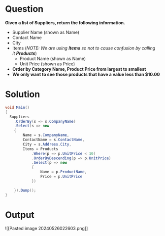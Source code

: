 ```table-of-contents
```
# Question
**Given a list of Suppliers, return the following information.**

- Supplier Name (shown as Name)
- Contact Name
- City
- Items (_NOTE: We are using **Items** so not to cause confusion by calling it **Products**_)
    - Product Name (shown as Name)
    - Unit Price (shown as Price)
- **Order by Category Name, Product Price from largest to smallest**
- **We only want to see those products that have a value less than $10.00**

# Solution
```cs
void Main()
{
  Suppliers		
  	.OrderBy(s => s.CompanyName)
  	.Select(s => new
  	{
  		Name = s.CompanyName,
  		ContactName = s.ContactName,
  		City = s.Address.City,
  		Items = Products
  			.Where(p => p.UnitPrice < 10)
  			.OrderByDescending(p => p.UnitPrice)
  			.Select(p => new
  			{
  				Name = p.ProductName,
  				Price = p.UnitPrice
  			})
  
  	}).Dump();
}
```

# Output
![[Pasted image 20240526022603.png]]